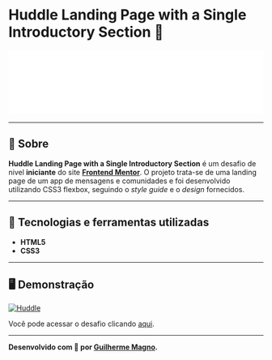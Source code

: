 # Huddle Landing Page with a Single Introductory Section 💬
<p align="center">
<img src="img/logo.svg" alt="Huddle" title="Huddle">
</p>

---
## 📖 Sobre   
**Huddle Landing Page with a Single Introductory Section** é um desafio de nivel **iniciante** do site **[Frontend Mentor](https://www.frontendmentor.io/)**. O projeto trata-se de uma landing page de um app de mensagens e comunidades e foi desenvolvido utilizando CSS3 flexbox, seguindo o _style guide_ e o _design_ fornecidos.

---
## 🚀 Tecnologias e ferramentas utilizadas
- **HTML5**
- **CSS3**

---
## 🖥️ Demonstração
[![Huddle](https://i.imgur.com/bftdIrk.png "Clique para acessar o desafio")](https://devmagno.github.io/coding-challenges/challenges/Huddle/index.html "Clique para acessar o desafio")   

Você pode acessar o desafio clicando [aqui](https://devmagno.github.io/coding-challenges/challenges/Huddle/index.html).

---
**Desenvolvido com 💜 por [Guilherme Magno](https://github.com/devmagno/).**